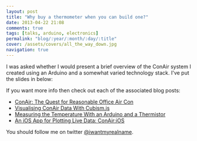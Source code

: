 ```yaml
---
layout: post
title: "Why buy a thermometer when you can build one?"
date: 2013-04-22 21:08
comments: true
tags: [talks, arduino, electronics]
permalink: "blog/:year/:month/:day/:title"
cover: /assets/covers/all_the_way_down.jpg
navigation: true
---
```


I was asked whether I would present a brief overview of the ConAir system I
created using an Arduino and a somewhat varied technology stack. I've put the
slides in below:


<script async class="speakerdeck-embed" data-id="c867ee108aea0130946012313b101652" data-ratio="1.77777777777778" src="//speakerdeck.com/assets/embed.js"></script>

<!-- more -->

If you want more info then check out each of the associated blog posts:

* [ConAir: The Quest for Reasonable Office Air Con](/blog/2012/09/14/conair-the-quest-for-reasonable-office-air-con)
* [Visualising ConAir Data With Cubism.js](/blog/2012/09/16/visualising-conair-data-with-cubism-dot-js)
* [Measuring the Temperature With an Arduino and a Thermistor](/blog/2012/09/23/measuring-the-temperature-with-an-arduino-and-a-thermistor)
* [An iOS App for Plotting Live Data: ConAir:iOS](/blog/2012/12/11/an-ios-app-for-plotting-live-data-conair-ios)

You should follow me on twitter [@iwantmyrealname](https://twitter.com/iwantmyrealname).